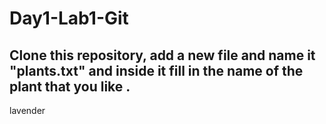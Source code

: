 # Day1-Lab1-Git

## Clone this repository, add a new file and name it "plants.txt" and inside it fill in the name of the plant that you like . 


lavender
